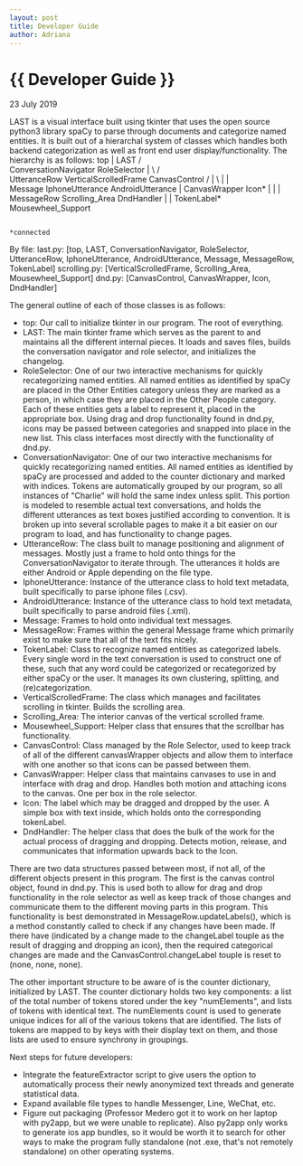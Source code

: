 ```yaml
---
layout: post
title: Developer Guide
author: Adriana
---
```


{{ Developer Guide }}
================

<p class="meta">23 July 2019</p>

LAST is a visual interface built using tkinter that uses the open source python3 library spaCy to parse through documents and categorize named entities. It is built out of a hierarchal system of classes which handles both backend categorization as well as front end user display/functionality. The hierarchy is as follows:
                                      top
                                       |
                                      LAST
                                  /          \
             ConversationNavigator            RoleSelector
               |                  \          /             \
           UtteranceRow       VerticalScrolledFrame       CanvasControl
        /      |          \                 |                |          \
Message  IphoneUtterance  AndroidUtterance  |          CanvasWrapper    Icon*
   |                                        |                            |
MessageRow                          Scrolling_Area                    DndHandler
   |                                        |
TokenLabel*                         Mousewheel_Support

                                                                      *connected

By file:
    last.py:      [top, LAST, ConversationNavigator, RoleSelector, UtteranceRow,
                   IphoneUtterance, AndroidUtterance, Message, MessageRow,
                   TokenLabel]
    scrolling.py: [VerticalScrolledFrame, Scrolling_Area, Mousewheel_Support]
    dnd.py:       [CanvasControl, CanvasWrapper, Icon, DndHandler]

The general outline of each of those classes is as follows:
  - top:  Our call to initialize tkinter in our program. The root of everything.
  - LAST: The main tkinter frame which serves as the parent to and maintains all
          the different internal pieces. It loads and saves files, builds the
          conversation navigator and role selector, and initializes the changelog.
  - RoleSelector: One of our two interactive mechanisms for quickly
          recategorizing named entities. All named entities as identified by
          spaCy are placed in the Other Entities category unless they are
          marked as a person, in which case they are placed in the Other People
          category. Each of these entities gets a label to represent it, placed
          in the appropriate box. Using drag and drop functionality found in
          dnd.py, icons may be passed between categories and snapped into place
          in the new list. This class interfaces most directly with the
          functionality of dnd.py.
  - ConversationNavigator: One of our two interactive mechanisms for quickly
          recategorizing named entities. All named entities as identified by
          spaCy are processed and added to the counter dictionary and marked
          with indices. Tokens are automatically grouped by our program, so all
          instances of "Charlie" will hold the same index unless split. This
          portion is modeled to resemble actual text conversations, and holds
          the different utterances as text boxes justified according to
          convention. It is broken up into several scrollable pages to make it
          a bit easier on our program to load, and has functionality to change
          pages.
  - UtteranceRow: The class built to manage positioning and alignment of
          messages. Mostly just a frame to hold onto things for the
          ConversationNavigator to iterate through. The utterances it holds are
          either Android or Apple depending on the file type.
  - IphoneUtterance: Instance of the utterance class to hold text metadata,
          built specifically to parse iphone files (.csv).
  - AndroidUtterance: Instance of the utterance class to hold text metadata,
          built specifically to parse android files (.xml).
  - Message: Frames to hold onto individual text messages.
  - MessageRow: Frames within the general Message frame which primarily exist
          to make sure that all of the text fits nicely.
  - TokenLabel: Class to recognize named entities as categorized labels. Every
          single word in the text conversation is used to construct one of these,
          such that any word could be categorized or recategorized by either
          spaCy or the user. It manages its own clustering, splitting, and
          (re)categorization.
  - VerticalScrolledFrame: The class which manages and facilitates scrolling
          in tkinter. Builds the scrolling area.
  - Scrolling_Area: The interior canvas of the vertical scrolled frame.
  - Mousewheel_Support: Helper class that ensures that the scrollbar has
          functionality.
  - CanvasControl: Class managed by the Role Selector, used to keep track of
          all of the different canvasWrapper objects and allow them to interface
          with one another so that icons can be passed between them.
  - CanvasWrapper: Helper class that maintains canvases to use in and interface
          with drag and drop. Handles both motion and attaching icons to the
          canvas. One per box in the role selector.
  - Icon: The label which may be dragged and dropped by the user. A simple box
          with text inside, which holds onto the corresponding tokenLabel.
  - DndHandler: The helper class that does the bulk of the work for the actual
          process of dragging and dropping. Detects motion, release, and
          communicates that information upwards back to the Icon.

There are two data structures passed between most, if not all, of the different objects present in this program. The first is the canvas control object, found in dnd.py. This is used both to allow for drag and drop functionality in the role selector as well as keep track of those changes and communicate them to the different moving parts in this program. This functionality is best demonstrated in MessageRow.updateLabels(), which is a method constantly called to check if any changes have been made. If there have (indicated by a change made to the changeLabel touple as the result of dragging and dropping an icon), then the required categorical changes are made and the CanvasControl.changeLabel touple is reset to (none, none, none).

The other important structure to be aware of is the counter dictionary, initialized by LAST. The counter dictionary holds two key components: a list of the total number of tokens stored under the key "numElements", and lists of tokens with identical text. The numElements count is used to generate unique indices for all of the various tokens that are identified. The lists of tokens are mapped to by keys with their display text on them, and those lists are used to ensure synchrony in groupings.

Next steps for future developers:
  - Integrate the featureExtractor script to give users the option to
    automatically process their newly anonymized text threads and generate
    statistical data.
  - Expand available file types to handle Messenger, Line, WeChat, etc.
  - Figure out packaging (Professor Medero got it to work on her laptop with
    py2app, but we were unable to replicate). Also py2app only works to generate
    ios app bundles, so it would be worth it to search for other ways to make
    the program fully standalone (not .exe, that's not remotely standalone) on
    other operating systems.
